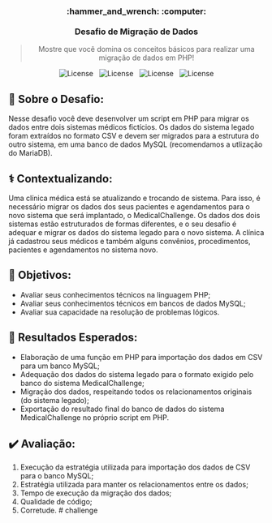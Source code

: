 <h3 align="center">
  :hammer_and_wrench: :computer:
  <br><br>
  Desafio de Migração de Dados
</h3>

<blockquote align="center">Mostre que você domina os conceitos básicos para realizar uma migração de dados em PHP!</blockquote>

<p align="center">
  <img alt="License" src="https://shields.io/badge/PHP-grey?logo=php&style=flat">&nbsp;&nbsp;
  <img alt="License" src="https://shields.io/badge/MySQL-grey?logo=mysql&style=flat">&nbsp;&nbsp;
  <img alt="License" src="https://shields.io/badge/MariaDB-grey?logo=mariadb&style=flat">&nbsp;&nbsp;
  <img alt="License" src="https://img.shields.io/badge/license-MIT-%2304D361">
</p>

## :rocket: Sobre o Desafio:

Nesse desafio você deve desenvolver um script em PHP para migrar os dados entre dois sistemas médicos fictícios. Os dados do sistema legado foram extraídos no formato CSV e devem ser migrados para a estrutura do outro sistema, em uma banco de dados MySQL (recomendamos a utlização do MariaDB).

## :medical_symbol: Contextualizando:

Uma clínica médica está se atualizando e trocando de sistema. Para isso, é necessário migrar os dados dos seus pacientes e agendamentos para o novo sistema que será implantado, o MedicalChallenge. Os dados dos dois sistemas estão estruturados de formas diferentes, e o seu desafio é adequar e migrar os dados do sistema legado para o novo sistema. A clínica já cadastrou seus médicos e também alguns convênios, procedimentos, pacientes e agendamentos no sistema novo.

## :dart: Objetivos:

* Avaliar seus conhecimentos técnicos na linguagem PHP;
* Avaliar seus conhecimentos técnicos em bancos de dados MySQL;
* Avaliar sua capacidade na resolução de problemas lógicos.

## :gem: Resultados Esperados:

* Elaboração de uma função em PHP para importação dos dados em CSV para um banco MySQL;
* Adequação dos dados do sistema legado para o formato exigido pelo banco do sistema MedicalChallenge;
* Migração dos dados, respeitando todos os relacionamentos originais (do sistema legado);
* Exportação do resultado final do banco de dados do sistema MedicalChallenge no próprio script em PHP.

## :heavy_check_mark: Avaliação:

1. Execução da estratégia utilizada para importação dos dados de CSV para o banco MySQL;
2. Estratégia utilizada para manter os relacionamentos entre os dados;
3. Tempo de execução da migração dos dados;
4. Qualidade de código;
5. Corretude.
#   c h a l l e n g e  
 
